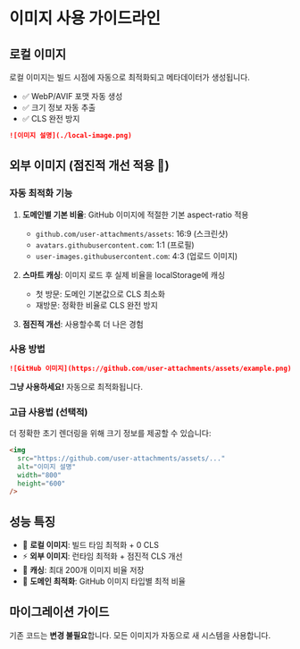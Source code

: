 # 이미지 사용 가이드라인

## 로컬 이미지

로컬 이미지는 빌드 시점에 자동으로 최적화되고 메타데이터가 생성됩니다.

- ✅ WebP/AVIF 포맷 자동 생성
- ✅ 크기 정보 자동 추출
- ✅ CLS 완전 방지

```markdown
![이미지 설명](./local-image.png)
```

## 외부 이미지 (점진적 개선 적용 🚀)

### 자동 최적화 기능

1. **도메인별 기본 비율**: GitHub 이미지에 적절한 기본 aspect-ratio 적용
   - `github.com/user-attachments/assets`: 16:9 (스크린샷)
   - `avatars.githubusercontent.com`: 1:1 (프로필)
   - `user-images.githubusercontent.com`: 4:3 (업로드 이미지)

2. **스마트 캐싱**: 이미지 로드 후 실제 비율을 localStorage에 캐싱
   - 첫 방문: 도메인 기본값으로 CLS 최소화
   - 재방문: 정확한 비율로 CLS 완전 방지

3. **점진적 개선**: 사용할수록 더 나은 경험

### 사용 방법

```markdown
![GitHub 이미지](https://github.com/user-attachments/assets/example.png)
```

**그냥 사용하세요!** 자동으로 최적화됩니다.

### 고급 사용법 (선택적)

더 정확한 초기 렌더링을 위해 크기 정보를 제공할 수 있습니다:

```html
<img
  src="https://github.com/user-attachments/assets/..."
  alt="이미지 설명"
  width="800"
  height="600"
/>
```

## 성능 특징

- 🚀 **로컬 이미지**: 빌드 타임 최적화 + 0 CLS
- ⚡ **외부 이미지**: 런타임 최적화 + 점진적 CLS 개선
- 💾 **캐싱**: 최대 200개 이미지 비율 저장
- 🎯 **도메인 최적화**: GitHub 이미지 타입별 최적 비율

## 마이그레이션 가이드

기존 코드는 **변경 불필요**합니다. 모든 이미지가 자동으로 새 시스템을 사용합니다.
